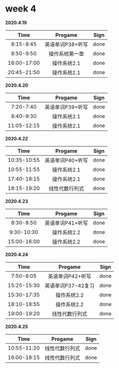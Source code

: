 # week 4

**2020.4.19**

Time|Progame|Sign
|:-----:|:-----:|:-----:|
8:15-8:45|英语单词P38+听写|done
8:50-9:50|操作系统第一章|done
16:00-17:00|操作系统2.1|done
20:45-21:50|操作系统2.1|done

**2020.4.20**

Time|Progame|Sign
|:-----:|:-----:|:-----:|
7:20-7:40|英语单词P39+听写|done
8:40-9:30|操作系统2.1|done
11:05-12:15|操作系统2.1|done

**2020.4.22**

Time|Progame|Sign
|:-----:|:-----:|:-----:|
10:35-10:55|英语单词P40+听写|done
10:55-11:55|操作系统2.1|done
17:40-18:15|操作系统2.1|done
18:15-19:20|线性代数行列式|done

**2020.4.23**

Time|Progame|Sign
|:-----:|:-----:|:-----:|
8:30-8:50|英语单词P41+听写|done
9:30-10:30|操作系统2.2|done
15:00-16:00|操作系统2.2|done

**2020.4.24**

Time|Progame|Sign
|:-----:|:-----:|:-----:|
7:50-8:05|英语单词P42+听写|done
15:25-15:30|英语单词P37-42复习|done
15:30-17:35|操作系统2.2|done
18:10-18:55|操作系统2.2|done
19:00-19:20|线性代数行列式|done

**2020.4.25**

Time|Progame|Sign
|:-----:|:-----:|:-----:|
10:55-11:20|线性代数行列式|done
16:00-18:15|线性代数行列式|done

